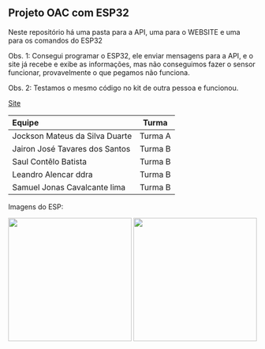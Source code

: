 ## Projeto OAC com ESP32

Neste repositório há uma pasta para a API, uma para o WEBSITE e uma para os comandos do ESP32

Obs. 1: Consegui programar o ESP32, ele enviar mensagens para a API, e o site já recebe e exibe as informações, mas não conseguimos fazer o sensor funcionar, provavelmente o que pegamos não funciona.

Obs. 2: Testamos o mesmo código no kit de outra pessoa e funcionou.

[Site](https://sites.ufal.br/efa67aa5ff/)

|Equipe| Turma |
|:-|:-:|
|Jockson Mateus da Silva Duarte | Turma A|
|Jairon José Tavares dos Santos | Turma B|
|Saul Contêlo Batista |           Turma B|
|Leandro Alencar ddra |           Turma B|
|Samuel Jonas Cavalcante lima |   Turma B|

Imagens do ESP:

<img style="height: 250px" src="https://github.com/jockaplay/OAC-ESP/assets/74666954/c8455cbf-677d-4896-8169-87871cee849f"/>
<img style="height: 250px" src="https://github.com/jockaplay/OAC-ESP/assets/74666954/d21f3607-c950-44c0-8f44-44168382ce9b"/>
